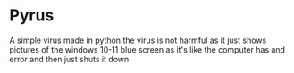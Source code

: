 # Pyrus
A simple virus made in python.the virus is not harmful as it just shows pictures of the windows 10-11 blue screen as it's like the computer has and error and then just shuts it down
